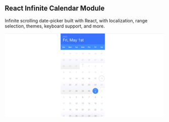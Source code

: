 ## React Infinite Calendar Module

Infinite scrolling date-picker built with React, with localization, range selection, themes, keyboard support, and more.

<img src="src/images/screenshot.png" />
